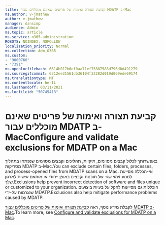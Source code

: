 ```yaml
---
title: קביעת תצורה ואימות של פריטים שאינם מוכללים עבור MDATP ב-Mac
ms.author: v-jmathew
author: v-jmathew
manager: dansimp
audience: Admin
ms.topic: article
ms.service: o365-administration
ROBOTS: NOINDEX, NOFOLLOW
localization_priority: Normal
ms.collection: Adm_O365
ms.custom:
- "9000760"
- "7391"
ms.openlocfilehash: 6614b017b6ef0aa71ef75887588d796d0d491279
ms.sourcegitcommit: 6312ee31561db36104f32282d019d069ede69174
ms.translationtype: MT
ms.contentlocale: he-IL
ms.lasthandoff: 03/11/2021
ms.locfileid: "50745413"
---
```

# <a name="configure-and-validate-exclusions-for-mdatp-on-a-mac"></a><span data-ttu-id="697b5-102">קביעת תצורה ואימות של פריטים שאינם מוכללים עבור MDATP ב-Mac</span><span class="sxs-lookup"><span data-stu-id="697b5-102">Configure and validate exclusions for MDATP on a Mac</span></span>

<span data-ttu-id="697b5-103">באפשרותך לכלול קבצים מסוימים, תיקיות, תהליכים וקבצים מסוימים שנפתחו בתהליך מסריקות MDATP ב-Mac.</span><span class="sxs-lookup"><span data-stu-id="697b5-103">You can exclude certain files, folders, processes, and process-opened files from MDATP scans on a Mac.</span></span> <span data-ttu-id="697b5-104">אי-הכללה מסייעת למנוע זיהוי שגוי של תוכנות וקבצים באופן ייחודי או מותאם אישית לארגון שלך.</span><span class="sxs-lookup"><span data-stu-id="697b5-104">Exclusions help prevent incorrect detection of software and files unique or customized to your organization.</span></span> <span data-ttu-id="697b5-105">הוכללות גם מסייעות להקל על בעיות ביצועים שנגרמות על-ידי MDATP.</span><span class="sxs-lookup"><span data-stu-id="697b5-105">Exclusions also help mitigate performance problems caused by MDATP.</span></span>

<span data-ttu-id="697b5-106">לקבלת מידע נוסף, ראה [קביעת תצורה ואימות של פריטים מוכללים עבור MDATP ב-Mac](https://go.microsoft.com/fwlink/?linkid=2144616).</span><span class="sxs-lookup"><span data-stu-id="697b5-106">To learn more, see [Configure and validate exclusions for MDATP on a Mac](https://go.microsoft.com/fwlink/?linkid=2144616).</span></span>
